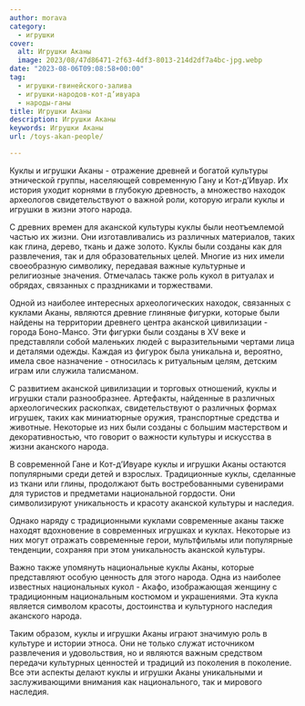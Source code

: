 ```yaml
---
author: morava
category:
  - игрушки
cover:
  alt: Игрушки Аканы
  image: 2023/08/47d86471-2f63-4df3-8013-214d2df7a4bc-jpg.webp
date: "2023-08-06T09:08:58+00:00"
tag:
  - игрушки-гвинейского-залива
  - игрушки-народов-кот-д’ивуара
  - народы-ганы
title: Игрушки Аканы
description: Игрушки Аканы
keywords: Игрушки Аканы
url: /toys-akan-people/

---
```

Куклы и игрушки Аканы \- отражение древней и богатой культуры этнической группы, населяющей современную Гану и Кот-д’Ивуар. Их история уходит корнями в глубокую древность, а множество находок археологов свидетельствуют о важной роли, которую играли куклы и игрушки в жизни этого народа.

С древних времен для аканской культуры куклы были неотъемлемой частью их жизни. Они изготавливались из различных материалов, таких как глина, дерево, ткань и даже золото. Куклы были созданы как для развлечения, так и для образовательных целей. Многие из них имели своеобразную символику, передавая важные культурные и религиозные значения. Отмечалась также роль кукол в ритуалах и обрядах, связанных с праздниками и торжествами.

Одной из наиболее интересных археологических находок, связанных с куклами Аканы, являются древние глиняные фигурки, которые были найдены на территории древнего центра аканской цивилизации \- города Боно-Мансо. Эти фигурки были созданы в XV веке и представляли собой маленьких людей с выразительными чертами лица и деталями одежды. Каждая из фигурок была уникальна и, вероятно, имела свое назначение - относилась к ритуальным целям, детским играм или служила талисманом.

С развитием аканской цивилизации и торговых отношений, куклы и игрушки стали разнообразнее. Артефакты, найденные в различных археологических раскопках, свидетельствуют о различных формах игрушек, таких как миниатюрные оружия, транспортные средства и животные. Некоторые из них были созданы с большим мастерством и декоративностью, что говорит о важности культуры и искусства в жизни аканского народа.

В современной Гане и Кот-д’Ивуаре куклы и игрушки Аканы остаются популярными среди детей и взрослых. Традиционные куклы, сделанные из ткани или глины, продолжают быть востребованными сувенирами для туристов и предметами национальной гордости. Они символизируют уникальность и красоту аканской культуры и наследия.

Однако наряду с традиционными куклами современные аканы также находят вдохновение в современных игрушках и куклах. Некоторые из них могут отражать современные герои, мультфильмы или популярные тенденции, сохраняя при этом уникальность аканской культуры.

Важно также упомянуть национальные куклы Аканы, которые представляют особую ценность для этого народа. Одна из наиболее известных национальных кукол \- Акафо, изображающая женщину с традиционным национальным костюмом и украшениями. Эта кукла является символом красоты, достоинства и культурного наследия аканского народа.

Таким образом, куклы и игрушки Аканы играют значимую роль в культуре и истории этноса. Они не только служат источником развлечения и удовольствия, но и являются важным средством передачи культурных ценностей и традиций из поколения в поколение. Все эти аспекты делают куклы и игрушки Аканы уникальными и заслуживающими внимания как национального, так и мирового наследия.

